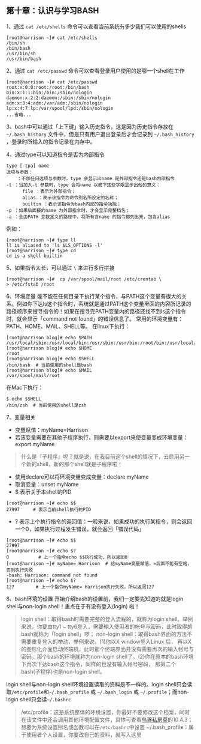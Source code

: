 ## 第十章：认识与学习BASH
1、通过 `cat /etc/shells` 命令可以查看当前系统有多少我们可以使用的shells
```shell
[root@harrison ~]# cat /etc/shells
/bin/sh
/bin/bash
/usr/bin/sh
/usr/bin/bash
```

2、通过 `cat /etc/passwd` 命令可以查看登录用户使用的是哪一个shell在工作
```shell
[root@harrison ~]# cat /etc/passwd
root:x:0:0:root:/root:/bin/bash
bin:x:1:1:bin:/bin:/sbin/nologin
daemon:x:2:2:daemon:/sbin:/sbin/nologin
adm:x:3:4:adm:/var/adm:/sbin/nologin
lp:x:4:7:lp:/var/spool/lpd:/sbin/nologin
...省略...
```

3、bash中可以通过「上下键」输入历史指令，这是因为历史指令存放在 `~/.bash_history` 文件中，但是只有用户退出登录后才会记录到 `~/.bash_history` ，登录时所输入的指令记录在内存中。

4、通过type可以知道指令是否为内部指令
```
type [-tpa] name
选项与参数：
    ：不加任何选项与参数时，type 会显示出name 是外部指令还是bash内部指令
-t ：当加入-t 参数时，type 会将name 以底下这些字眼显示出他的意义：
      file ：表示为外部指令；
      alias ：表示该指令为命令别名所设定的名称；
      builtin ：表示该指令为bash内部的指令功能；
-p ：如果后面接的name 为外部指令时，才会显示完整档名；
-a ：会由PATH 变数定义的路径中，将所有含name 的指令都列出来，包含alias
```
例如：
```shell
[root@harrison ~]# type ll
ll is aliased to 'ls $LS_OPTIONS -l'
[root@harrison ~]# type cd
cd is a shell builtin
```

5、如果指令太长，可以通过 `\` 来进行多行拼接
```shell
[root@harrison ~]#  cp /var/spool/mail/root /etc/crontab \ 
> /etc/fstab /root
```

6、环境变量
能不能在任何目录下执行某个指令，与PATH这个变量有很大的关系。例如你下达ls这个指令时，系统就是通过PATH这个变量里面的内容所记录的路径顺序来搜寻指令的！如果在搜寻完PATH变量内的路径还找不到ls这个指令时，就会显示「command not found」的错误信息了。
常用的环境变量有：PATH、HOME、MAIL、SHELL等。
在linux下执行：
```shell
[root@harrison blog]# echo $PATH
/usr/local/sbin:/usr/local/bin:/usr/sbin:/usr/bin:/root/bin:/usr/local/go/bin:/root/bin
[root@harrison blog]# echo $HOME
/root
[root@harrison blog]# echo $SHELL
/bin/bash  # 当前使用的shell是bash
[root@harrison blog]# echo $MAIL
/var/spool/mail/root
```
在Mac下执行：
```shell
$ echo $SHELL
/bin/zsh  # 当前使用的shell是zsh
```

7、变量相关
+ 变量赋值：myName=Harrison
+ 若该变量需要在其他子程序执行，则需要以export来使变量变成环境变量：export myName
> 什么是『子程序』呢？就是说，在我目前这个shell的情况下，去启用另一个新的shell，新的那个shell就是子程序啦！
+ 使用declare可以将环境变量变成变量：declare myName
+ 取消变量：unset myName
+ $ 表示关于本shell的PID
```shell
[root@harrison ~]# echo $$
27997     # 表示当前shell执行的PID
```
+ ? 表示上个执行指令的返回值：一般来说，如果成功的执行某指令，则会返回一个0，如果执行过程发生错误，就会返回「错误代码」
```shell
[root@harrison ~]# echo $$
27997
[root@harrison ~]# echo $? 
0           # 上一个指令echo $$执行成功，所以返回0
[root@harrison ~]# myName= Harrison  # 给myName变量赋值，=后面不能有空格，否则执行失败
-bash: Harrison: command not found
[root@harrison ~]# echo $?
127        # 上一个指令myName= Harrison执行失败，所以返回127
```

8、bash环境的设置
开始介绍bash的设置前，我们一定要先知道的就是login shell与non-login shell！重点在于有没有登入(login) 啦！
> login shell：取得bash时需要完整的登入流程的，就称为login shell。举例来说，你要由tty1 ~ tty6登入，需要输入使用者的帐号与密码，此时取得的bash就称为「login shell」啰；
> non-login shell：取得bash界面的方法不需要重复登入的举动，举例来说，(1)你以X window登入Linux 后， 再以X的图形化介面启动终端机，此时那个终端界面并没有需要再次的输入帐号与密码，那个bash的环境就称为non-login shell了。(2)你在原本的bash环境下再次下达bash这个指令，同样的也没有输入帐号密码， 那第二个bash(子程序)也是non-login shell。

login shell与non-login shell环境设置读取的资料是不一样的。login shell只会读取`/etc/profile`和`~/.bash_profile` 或 `~/.bash_login` 或 `~/.profile`；而non-login shell只会读`~/.bashrc`
> /etc/profile：这是系统整体的环境设置，你最好不要修改这个档案，同时在该文件中还会调用其他环境配置文件，具体可查看[鸟哥私房菜](https://linux.vbird.org/linux_basic/centos7/0320bash.php)的10.4.3；想要为系统设置别名或函数可以在`/etc/bashrc`中设置
> ~/.bash_profile：属于使用者个人设置，你要改自己的资料，就写入这里
